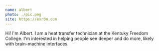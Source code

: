 ```yaml
---
name: albert
photo: ./pic.png
site: https://exr0n.com
---
```


Hi! I'm Albert. I am a heat transfer technician at the Kentuky Freedom College. I'm interested in helping people see deeper and do more, likely with brain-machine interfaces. 
